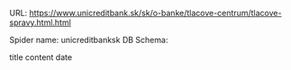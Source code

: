 URL: https://www.unicreditbank.sk/sk/o-banke/tlacove-centrum/tlacove-spravy.html.html

Spider name: unicreditbanksk
DB Schema:

title
content
date